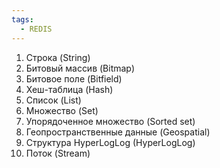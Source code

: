 ```yaml
---
tags:
  - REDIS
---
```

1. Строка (String)
2. Битовый массив (Bitmap)
3. Битовое поле (Bitfield)
4. Хеш-таблица (Hash)
5. Список (List)
6. Множество (Set)
7. Упорядоченное множество (Sorted set)
8. Геопространственные данные (Geospatial)
9. Структура HyperLogLog (HyperLogLog)
10. Поток (Stream)